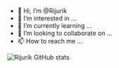 - 👋 Hi, I’m @Rijurik
- 👀 I’m interested in ...
- 🌱 I’m currently learning ...
- 💞️ I’m looking to collaborate on ...
- 📫 How to reach me ...

<!---
Rijurik/Rijurik is a ✨ special ✨ repository because its `README.md` (this file) appears on your GitHub profile.
You can click the Preview link to take a look at your changes.
--->
![Rijurik GitHub stats](https://github-readme-stats.vercel.app/api?username=Rijurik&show_icons=true&theme=radical) 
